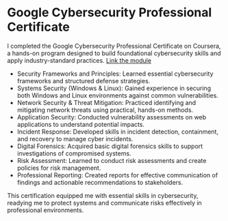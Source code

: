 # Google Cybersecurity Professional Certificate
I completed the Google Cybersecurity Professional Certificate on Coursera, a hands-on program designed to build foundational cybersecurity skills and apply industry-standard practices.
[Link the module](https://www.coursera.org/enroll/google-cybersecurity/paidmedia?utm_medium=sem&utm_source=gg&utm_campaign=B2C_EMEA_google-cybersecurity_google_FTCOF_professional-certificates_country-multi-pmax-braze-ftp-180d_coursera-non-mdf&campaignid=20858198818&adgroupid=&device=c&keyword=&matchtype=&network=x&devicemodel=&adposition=&creativeid=&hide_mobile_promo&gad_source=1&gclid=Cj0KCQiA57G5BhDUARIsACgCYnyAmE9TPaRxgcFDizlxzBAur83sEvLn3ZpNGn9_xj2Z4UJTQjE7MogaAhJtEALw_wcB)

- Security Frameworks and Principles: Learned essential cybersecurity frameworks and structured defense strategies.
- Systems Security (Windows & Linux): Gained experience in securing both Windows and Linux environments against common vulnerabilities.
- Network Security & Threat Mitigation: Practiced identifying and mitigating network threats using practical, hands-on methods.
- Application Security: Conducted vulnerability assessments on web applications to understand potential impacts.
- Incident Response: Developed skills in incident detection, containment, and recovery to manage cyber incidents.
- Digital Forensics: Acquired basic digital forensics skills to support investigations of compromised systems.
- Risk Assessment: Learned to conduct risk assessments and create policies for risk management.
- Professional Reporting: Created reports for effective communication of findings and actionable recommendations to stakeholders.

This certification equipped me with essential skills in cybersecurity, readying me to protect systems and communicate risks effectively in professional environments.
